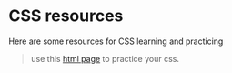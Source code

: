 # CSS resources

Here are some resources for CSS learning and practicing

> use this [html page](src/index.html) to practice your css.